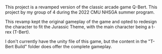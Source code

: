 This project is a revamped version of the classic arcade game Q-Bert. This project by my group of 4 during the 2022 CMU NHSGA summer program. 

This revamp kept the original gameplay of the game and opted to redesign the character to fit the  Jurassic Theme, with the main character being a t-rex (T-Bert). 

I don't currently have the unity file of this game, but the content in the "T-Bert Build" folder does offer the complete gameplay. 
